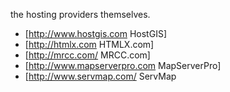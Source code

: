 the hosting providers themselves.                                                                                                                      
                                                                                                                                                       
 * [http://www.hostgis.com HostGIS]                                                                                                                    
 * [http://htmlx.com HTMLX.com]                                                                                                                        
 * [http://mrcc.com/ MRCC.com]                                                                                                                         
 * [http://www.mapserverpro.com MapServerPro]                                                                                                          
 * [http://www.servmap.com/ ServMap
